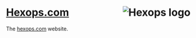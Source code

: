 # [Hexops.com](https://hexops.com) <a href="https://hexops.com"><img align="right" alt="Hexops logo" src="https://raw.githubusercontent.com/hexops/media/main/readme.svg"></img></a>

The [hexops.com](https://hexops.com) website.
